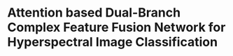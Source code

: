 # Attention based Dual-Branch Complex Feature Fusion Network for Hyperspectral Image Classification
